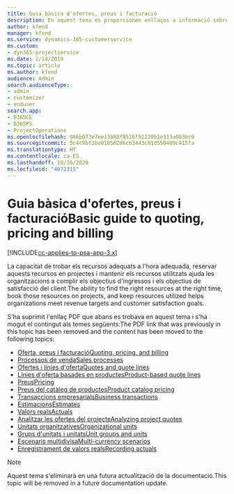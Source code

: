 ```yaml
---
title: Guia bàsica d'ofertes, preus i facturació
description: En aquest tema es proporcionen enllaços a informació sobre les ofertes, la facturació i els preus bàsics al Project Service Automation.
author: kfend
manager: kfend
ms.service: dynamics-365-customerservice
ms.custom:
- dyn365-projectservice
ms.date: 2/14/2019
ms.topic: article
ms.author: kfend
audience: Admin
search.audienceType:
- admin
- customizer
- enduser
search.app:
- D365CE
- D365PS
- ProjectOperations
ms.openlocfilehash: 986b073e7ee13b88f8516f92220b1e313a083bc0
ms.sourcegitcommit: 5c4c9bf3ba018562d6cb3443c01d550489c415fa
ms.translationtype: HT
ms.contentlocale: ca-ES
ms.lasthandoff: 10/16/2020
ms.locfileid: "4072315"
---
```

# <a name="basic-guide-to-quoting-pricing-and-billing"></a><span data-ttu-id="71bc2-103">Guia bàsica d'ofertes, preus i facturació</span><span class="sxs-lookup"><span data-stu-id="71bc2-103">Basic guide to quoting, pricing and billing</span></span>

[!INCLUDE[cc-applies-to-psa-app-3.x](../../includes/cc-applies-to-psa-app-3x.md)]

<span data-ttu-id="71bc2-104">La capacitat de trobar els recursos adequats a l'hora adequada, reservar aquests recursos en projectes i mantenir els recursos utilitzats ajuda les organitzacions a complir els objectius d'ingressos i els objectius de satisfacció del client.</span><span class="sxs-lookup"><span data-stu-id="71bc2-104">The ability to find the right resources at the right time, book those resources on projects, and keep resources utilized helps organizations meet revenue targets and customer satisfaction goals.</span></span> 

<span data-ttu-id="71bc2-105">S'ha suprimit l'enllaç PDF que abans es trobava en aquest tema i s'ha mogut el contingut als temes següents:</span><span class="sxs-lookup"><span data-stu-id="71bc2-105">The PDF link that was previously in this topic has been removed and the content has been moved to the following topics:</span></span>

- [<span data-ttu-id="71bc2-106">Oferta, preus i facturació</span><span class="sxs-lookup"><span data-stu-id="71bc2-106">Quoting, pricing, and billing</span></span>](../quote-bill-price.md)
- [<span data-ttu-id="71bc2-107">Processos de venda</span><span class="sxs-lookup"><span data-stu-id="71bc2-107">Sales processes</span></span>](../basic-sales-process.md)
- [<span data-ttu-id="71bc2-108">Ofertes i línies d'oferta</span><span class="sxs-lookup"><span data-stu-id="71bc2-108">Quotes and quote lines</span></span>](../basic-quote-lines.md)
- [<span data-ttu-id="71bc2-109">Línies d'oferta basades en productes</span><span class="sxs-lookup"><span data-stu-id="71bc2-109">Product-based quote lines</span></span>](../product-based-quote-lines.md)
- [<span data-ttu-id="71bc2-110">Preus</span><span class="sxs-lookup"><span data-stu-id="71bc2-110">Pricing</span></span>](../basic-pricing.md)
- [<span data-ttu-id="71bc2-111">Preus del catàleg de productes</span><span class="sxs-lookup"><span data-stu-id="71bc2-111">Product catalog pricing</span></span>](../product-catalog-pricing.md)
- [<span data-ttu-id="71bc2-112">Transaccions empresarials</span><span class="sxs-lookup"><span data-stu-id="71bc2-112">Business transactions</span></span>](../basic-business-transactions.md)
- [<span data-ttu-id="71bc2-113">Estimacions</span><span class="sxs-lookup"><span data-stu-id="71bc2-113">Estimates</span></span>](../estimates.md)
- [<span data-ttu-id="71bc2-114">Valors reals</span><span class="sxs-lookup"><span data-stu-id="71bc2-114">Actuals</span></span>](../actuals.md)
- [<span data-ttu-id="71bc2-115">Analitzar les ofertes del projecte</span><span class="sxs-lookup"><span data-stu-id="71bc2-115">Analyzing project quotes</span></span>](../basic-analyzing-quotes.md)
- [<span data-ttu-id="71bc2-116">Unitats organitzatives</span><span class="sxs-lookup"><span data-stu-id="71bc2-116">Organizational units</span></span>](../advanced-organizational.md)
- [<span data-ttu-id="71bc2-117">Grups d'unitats i unitats</span><span class="sxs-lookup"><span data-stu-id="71bc2-117">Unit groups and units</span></span>](../advanced-units.md)
- [<span data-ttu-id="71bc2-118">Escenaris multidivisa</span><span class="sxs-lookup"><span data-stu-id="71bc2-118">Multi-currency scenarios</span></span>](../advanced-currency.md)
- [<span data-ttu-id="71bc2-119">Enregistrament de valors reals</span><span class="sxs-lookup"><span data-stu-id="71bc2-119">Recording actuals</span></span>](../advanced-actuals.md)

> [!NOTE]
> <span data-ttu-id="71bc2-120">Aquest tema s'eliminarà en una futura actualització de la documentació.</span><span class="sxs-lookup"><span data-stu-id="71bc2-120">This topic will be removed in a future documentation update.</span></span> 
